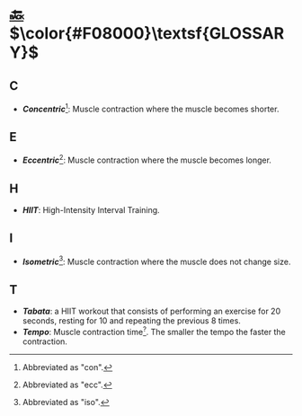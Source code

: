 # [:back:][back] $\color{#F08000}\textsf{GLOSSARY}$

## C

+ _**Concentric**_[^con]\: Muscle contraction where the muscle becomes shorter\.

## E

+ _**Eccentric**_[^ecc]\: Muscle contraction where the muscle becomes longer\.

## H

+ _**HIIT**_\: High-Intensity Interval Training\.

## I

+ _**Isometric**_[^iso]\: Muscle contraction where the muscle does not change size\.

## T

+ _**Tabata**_\: a HIIT workout that consists of performing an exercise for 20 seconds, resting for 10 and repeating the previous 8 times\.
+ _**Tempo**_\: Muscle contraction time[<sup>?</sup>][temp-url]\. The smaller the tempo the faster the contraction\.

[^con]: Abbreviated as "con"\.

[^ecc]: Abbreviated as "ecc"\.

[^iso]: Abbreviated as "iso"\.

<!-- predefined -->
[back]: index.md "Index"

<!-- url -->
[temp-url]: https://thebodysmith.com/know-your-tempo/ "Know your tempo"
